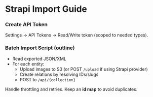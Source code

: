 # Strapi Import Guide

### Create API Token
Settings → API Tokens → Read/Write token (scoped to needed types).

### Batch Import Script (outline)
- Read exported JSON/XML
- For each entity:
  - Upload images to S3 (or POST `/upload` if using Strapi provider)
  - Create relations by resolving IDs/slugs
  - POST to `/api/{collection}`

Handle throttling and retries. Keep an **id map** to avoid duplicates.
